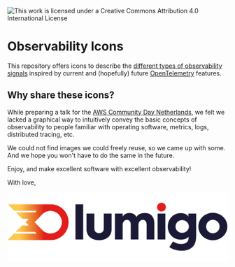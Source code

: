 ![This work is licensed under a Creative Commons Attribution 4.0 International License](https://i.creativecommons.org/l/by/4.0/88x31.png)

# Observability Icons

This repository offers icons to describe the [different types of observability signals](https://opentelemetry.io/docs/concepts/signals/) inspired by current and (hopefully) future [OpenTelemetry](https://opentelemetry.io/) features.

## Why share these icons?

While preparing a talk for the [AWS Community Day Netherlands](https://awscommunityday.nl/), we felt we lacked a graphical way to intuitively convey the basic concepts of observability to people familiar with operating software, metrics, logs, distributed tracing, etc.

We could not find images we could freely reuse, so we came up with some.
And we hope you won't have to do the same in the future.

Enjoy, and make excellent software with excellent observability!

With love,

![Lumigo](./lumigo.png)
